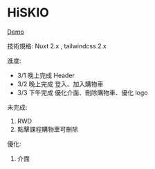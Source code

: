 # HiSKIO

[Demo](https://hisiko.netlify.app/)

技術規格: Nuxt 2.x , tailwindcss 2.x

進度: 

 * 3/1 晚上完成 Header
 * 3/2 晚上完成 登入、加入購物車
 * 3/3 下午完成 優化介面、刪除購物車、優化 logo
  
未完成:

 1. RWD
 2. 點擊課程購物車可刪除
 
優化:

 1. 介面
 
